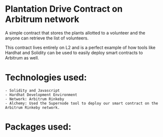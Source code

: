 # Plantation Drive Contract on Arbitrum network
A simple contract that stores the plants allotted to a volunteer and the anyone can retrieve the list of volunteers.

This contract lives entirely on L2 and is a perfect example of how tools like Hardhat and Solidity can be used to easily deploy smart contracts to Arbitrum as well.

# Technologies used:
    - Solidity and Javascript
    - Hardhat Development Environment
    - Network: Arbitrum Rinkeby
    - Alchemy: Used the Supernode tool to deploy our smart contract on the Arbitrum Rinkeby network.

# Packages used:
